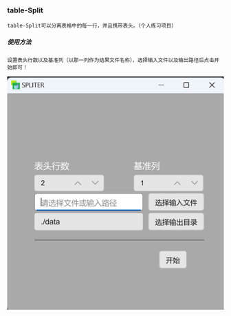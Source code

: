 ### table-Split

```
table-Split可以分离表格中的每一行，并且携带表头。（个人练习项目）
```
##### 使用方法
```
设置表头行数以及基准列（以那一列作为结果文件名称），选择输入文件以及输出路径后点击开始即可！
```
![软件图片](.github/image1.png)
